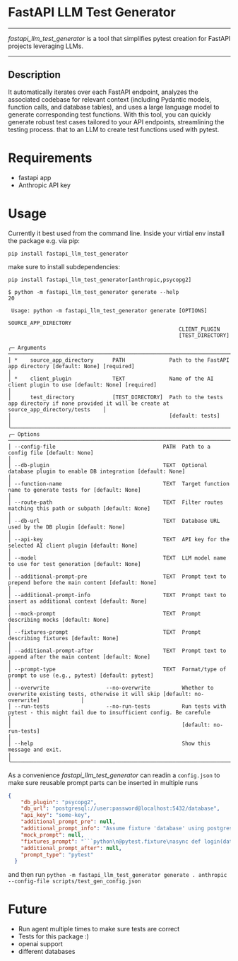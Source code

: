 # FastAPI LLM Test Generator
---
*fastapi_llm_test_generator* is a tool that simplifies pytest creation for FastAPI projects leveraging LLMs. 


---
## Description

It automatically iterates over each FastAPI endpoint, analyzes the associated codebase for relevant context (including Pydantic models, function calls, and database tables), and uses a large language model to generate corresponding test functions. With this tool, you can quickly generate robust test cases tailored to your API endpoints, streamlining the testing process. that to an LLM to create test functions used with pytest.

# Requirements

* fastapi app
* Anthropic API key



# Usage
Currently it best used from the command line. Inside your virtial env install the package e.g. via pip:

    pip install fastapi_llm_test_generator

make sure to install subdependencies:

    pip install fastapi_llm_test_generator[anthropic,psycopg2]

```console
$ python -m fastapi_llm_test_generator generate --help
20
                                                                                                                                                        
 Usage: python -m fastapi_llm_test_generator generate [OPTIONS]                                                                                         
                                                      SOURCE_APP_DIRECTORY                                                                              
                                                      CLIENT_PLUGIN                                                                                     
                                                      [TEST_DIRECTORY]                                                                                  
                                                                                                                                                        
╭─ Arguments ──────────────────────────────────────────────────────────────────────────────────────────────────────────────────────────────────────────╮
│ *    source_app_directory      PATH              Path to the FastAPI app directory [default: None] [required]                                        │
│ *    client_plugin             TEXT              Name of the AI client plugin to use [default: None] [required]                                      │
│      test_directory            [TEST_DIRECTORY]  Path to the tests app directory if none provided it will be create at source_app_directory/tests    │
│                                                  [default: tests]                                                                                    │
╰──────────────────────────────────────────────────────────────────────────────────────────────────────────────────────────────────────────────────────╯
╭─ Options ────────────────────────────────────────────────────────────────────────────────────────────────────────────────────────────────────────────╮
│ --config-file                                  PATH  Path to a config file [default: None]                                                           │
│ --db-plugin                                    TEXT  Optional database plugin to enable DB integration [default: None]                               │
│ --function-name                                TEXT  Target function name to generate tests for [default: None]                                      │
│ --route-path                                   TEXT  Filter routes matching this path or subpath [default: None]                                     │
│ --db-url                                       TEXT  Database URL used by the DB plugin [default: None]                                              │
│ --api-key                                      TEXT  API key for the selected AI client plugin [default: None]                                       │
│ --model                                        TEXT  LLM model name to use for test generation [default: None]                                       │
│ --additional-prompt-pre                        TEXT  Prompt text to prepend before the main content [default: None]                                  │
│ --additional-prompt-info                       TEXT  Prompt text to insert as additional context [default: None]                                     │
│ --mock-prompt                                  TEXT  Prompt describing mocks [default: None]                                                         │
│ --fixtures-prompt                              TEXT  Prompt describing fixtures [default: None]                                                      │
│ --additional-prompt-after                      TEXT  Prompt text to append after the main content [default: None]                                    │
│ --prompt-type                                  TEXT  Format/type of prompt to use (e.g., pytest) [default: pytest]                                   │
│ --overwrite                  --no-overwrite          Whether to overwrite existing tests, otherwise it will skip [default: no-overwrite]             │
│ --run-tests                  --no-run-tests          Run tests with pytest - this might fail due to insufficient config. Be carefule                 │
│                                                      [default: no-run-tests]                                                                         │
│ --help                                               Show this message and exit.                                                                     │
╰──────────────────────────────────────────────────────────────────────────────────────────────────────────────────────────────────────────────────────╯

```

As a convenience *fastapi_llm_test_generator* can readin a `config.json` to make sure reusable prompt parts can be inserted in multiple runs

```json
{
    "db_plugin": "psycopg2",
    "db_url": "postgresql://user:password@localhost:5432/database",
    "api_key": "some-key",
    "additional_prompt_pre": null,
    "additional_prompt_info": "Assume fixture 'database' using postgres and asyncpg (using $ syntax) for that. \n Use \"client\": httpx.AsyncClient \n* @pytest.mark.asyncio",
    "mock_prompt": null,
    "fixtures_prompt": "```python\n@pytest.fixture\nasync def login(database, app, client):\n    res = await client.post(\n        \"/api/v2/login\", data=dict(username=\"admin\", password=\"1234\", client_id=\"123\", grant_type=\"password\")\n    )\n    assert res.status_code == 200\n\n    name, val = res.headers[\"Set-Cookie\"].split(\"=\", maxsplit=1)\n    client.cookies[name] = val\n```",
    "additional_prompt_after": null,
    "prompt_type": "pytest"
  }
```

and then run `python -m fastapi_llm_test_generator generate . anthropic --config-file scripts/test_gen_config.json`



# Future

* Run agent multiple times to make sure tests are correct
* Tests for this package :)
* openai support
* different databases